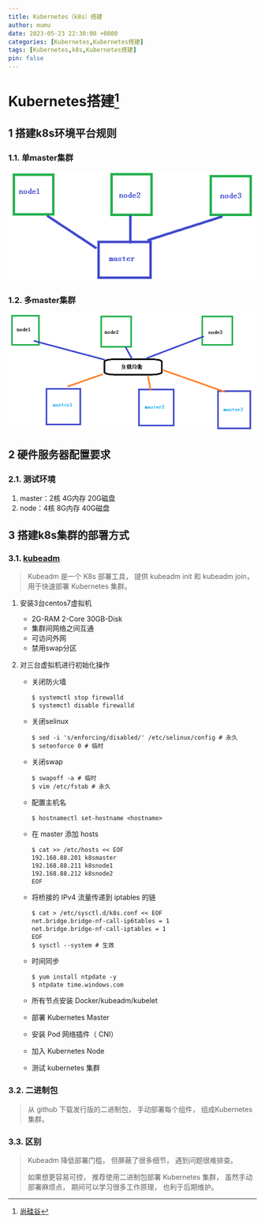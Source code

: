 ```yaml
---
title: Kubernetes（k8s）搭建
author: mumu
date: 2023-05-23 22:30:00 +0800
categories: [Kubernetes,Kubernetes搭建]
tags: [Kubernetes,k8s,Kubernetes搭建]
pin: false
---
```


# Kubernetes搭建[^1]

## 1 搭建k8s环境平台规则

### 1.1. 单master集群

![image-20230523224331893](https://raw.githubusercontent.com/sn-mumu/cloud-storage/main/PicGo/2023/04/20230523224331.png)

### 1.2. 多master集群

![image-20230523224342111](https://raw.githubusercontent.com/sn-mumu/cloud-storage/main/PicGo/2023/04/20230523224342.png)

## 2 硬件服务器配置要求

### 2.1. 测试环境

1. master：2核 4G内存 20G磁盘
2. node：4核 8G内存 40G磁盘

## 3 搭建k8s集群的部署方式

### 3.1. [kubeadm](https://kubernetes.io/docs/reference/setup-tools/kubeadm/kubeadm/  )  

> Kubeadm 是一个 K8s 部署工具， 提供 kubeadm init 和 kubeadm join， 用于快速部署 Kubernetes 集群。  

1. 安装3台centos7虚拟机

   + 2G-RAM 2-Core 30GB-Disk
   + 集群间网络之间互通
   + 可访问外网
   + 禁用swap分区

2. 对三台虚拟机进行初始化操作

   + 关闭防火墙

     ```shell
     $ systemctl stop firewalld
     $ systemctl disable firewalld  
     ```

   + 关闭selinux

     ```shell
     $ sed -i 's/enforcing/disabled/' /etc/selinux/config # 永久
     $ setenforce 0 # 临时
     ```

   + 关闭swap

     ```shell
     $ swapoff -a # 临时
     $ vim /etc/fstab # 永久
     ```

   + 配置主机名

     ```shell
     $ hostnamectl set-hostname <hostname>
     ```

   + 在 master 添加 hosts

     ```shell
     $ cat >> /etc/hosts << EOF
     192.168.88.201 k8smaster
     192.168.88.211 k8snode1
     192.168.88.212 k8snode2
     EOF

   + 将桥接的 IPv4 流量传递到 iptables 的链

     ```shell
     $ cat > /etc/sysctl.d/k8s.conf << EOF
     net.bridge.bridge-nf-call-ip6tables = 1
     net.bridge.bridge-nf-call-iptables = 1
     EOF
     $ sysctl --system # 生效
     ```

   + 时间同步  

     ```shell
     $ yum install ntpdate -y
     $ ntpdate time.windows.com
     ```

   + 所有节点安装 Docker/kubeadm/kubelet  

   + 部署 Kubernetes Master  

   + 安装 Pod 网络插件（ CNI）  

   + 加入 Kubernetes Node  

   + 测试 kubernetes 集群  

   

   

### 3.2. 二进制包  

> 从 github 下载发行版的二进制包， 手动部署每个组件， 组成Kubernetes 集群。  

### 3.3. 区别

> Kubeadm 降低部署门槛， 但屏蔽了很多细节， 遇到问题很难排查。
>
> 如果想更容易可控， 推荐使用二进制包部署 Kubernetes 集群， 虽然手动部署麻烦点， 期间可以学习很多工作原理， 也利于后期维护。  






























[^1]: [尚硅谷](http://www.atguigu.com/)
